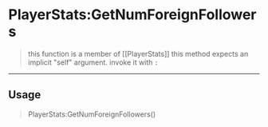 # PlayerStats:GetNumForeignFollowers
> this function is a member of [[PlayerStats]]
> this method expects an implicit "self" argument. invoke it with `:`
-----
## Usage
> PlayerStats:GetNumForeignFollowers()
